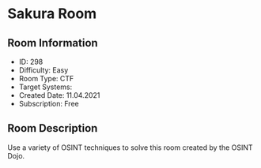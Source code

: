 ﻿# Sakura Room

## Room Information
- ID: 298
- Difficulty: Easy
- Room Type: CTF
- Target Systems: 
- Created Date: 11.04.2021
- Subscription: Free

## Room Description
Use a variety of OSINT techniques to solve this room created by the OSINT Dojo.

